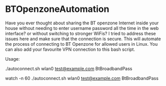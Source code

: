 # BTOpenzoneAutomation
Have you ever thought about sharing the BT openzone Internet inside your house without needing to enter username password all the time in the web interface? or without switching to stronger WiFis? I tried to address these issues here and make sure that the connection is secure. 
This will automate the process of connecting to BT Openzone for allowed users in Linux.
You can also add your favourite VPN connection to this bash script.

Usage:

./autoconnect.sh wlan0 test@example.com BtBroadbandPass

watch -n 60 ./autoconnect.sh wlan0 test@example.com BtBroadbandPass
